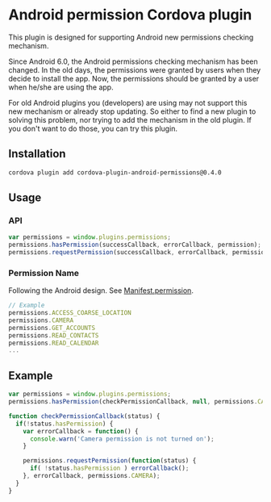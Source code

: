 Android permission Cordova plugin
========

This plugin is designed for supporting Android new permissions checking mechanism.

Since Android 6.0, the Android permissions checking mechanism has been changed. In the old days, the permissions were granted by users when they decide to install the app. Now, the permissions should be granted by a user when he/she are using the app.

For old Android plugins you (developers) are using may not support this new mechanism or already stop updating. So either to find a new plugin to solving this problem, nor trying to add the mechanism in the old plugin. If you don't want to do those, you can try this plugin.

Installation
--------

```bash
cordova plugin add cordova-plugin-android-permissions@0.4.0
```

Usage
--------

### API

```javascript
var permissions = window.plugins.permissions;
permissions.hasPermission(successCallback, errorCallback, permission);
permissions.requestPermission(successCallback, errorCallback, permission);
```

### Permission Name

Following the Android design. See [Manifest.permission](http://developer.android.com/intl/zh-tw/reference/android/Manifest.permission.html).
```javascript
// Example
permissions.ACCESS_COARSE_LOCATION
permissions.CAMERA
permissions.GET_ACCOUNTS
permissions.READ_CONTACTS
permissions.READ_CALENDAR
...
```

Example
--------

```javascript
var permissions = window.plugins.permissions;
permissions.hasPermission(checkPermissionCallback, null, permissions.CAMERA);

function checkPermissionCallback(status) {
  if(!status.hasPermission) {
    var errorCallback = function() {
      console.warn('Camera permission is not turned on');
    }

    permissions.requestPermission(function(status) {
      if( !status.hasPermission ) errorCallback();
    }, errorCallback, permissions.CAMERA);
  }
}
```
